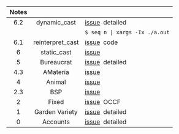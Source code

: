 Notes         |                      |   |
:-----------: | :------------------: | - |
6.2           | dynamic_cast         | [issue](https://github.com/nuoxoxo/cpp_modules_42/issues/81) &nbsp;detailed
&nbsp;        |                      | `$ seq n \| xargs -Ix ./a.out`
6.1           | reinterpret_cast     | [issue](https://github.com/nuoxoxo/cpp_modules_42/issues/82) &nbsp;code
6             | static_cast          | [issue](https://github.com/nuoxoxo/cpp_modules_42/issues/73)
5             | Bureaucrat           | [issue](https://github.com/nuoxoxo/cpp_modules_42/issues/69) &nbsp;detailed
4.3           | AMateria             | [issue](https://github.com/nuoxoxo/cpp_modules_42/issues/61)
4             | Animal               | [issue](https://github.com/nuoxoxo/cpp_modules_42/issues/49)
2.3           | BSP                  | [issue](https://github.com/nuoxoxo/cpp_modules_42/issues/33)
2             | Fixed                | [issue](https://github.com/nuoxoxo/cpp_modules_42/issues/26) &nbsp;OCCF
1             | Garden Variety       | [issue](https://github.com/nuoxoxo/cpp_modules_42/issues/25) &nbsp;detailed
0             | Accounts             | [issue](https://github.com/nuoxoxo/cpp_modules_42/issues/56) &nbsp;detailed
